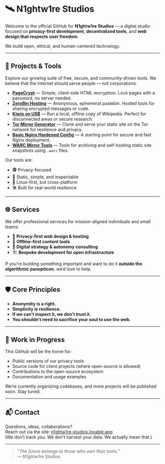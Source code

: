 # 🛰️ N1ghtw1re Studios

Welcome to the official GitHub for **N1ghtw1re Studios** — a digital studio focused on **privacy-first development**, **decentralized tools**, and **web design that respects user freedom**.

We build open, ethical, and human-centered technology.

---

## 🧰 Projects & Tools

Explore our growing suite of free, secure, and community-driven tools. We believe that the internet should serve people — not corporations.

- **[PageCrypt](https://n1ghtw1re-studios.lovable.app/tools/pagecrypt)** — Simple, client-side HTML encryption. Lock pages with a password, no server needed.
- **[ZeroBin Hosting](https://n1ghtw1re-studios.lovable.app/tools/zerobin)** — Anonymous, ephemeral pastebin. Hosted tools for sharing encrypted messages or code.
- **[Kiwix on USB](https://n1ghtw1re-studios.lovable.app/tools/kiwix-usb)** — Run a local, offline copy of Wikipedia. Perfect for disconnected areas or secure research.
- **[Tor Mirror Generator](https://n1ghtw1re-studios.lovable.app/tools/tor-mirror)** — Clone and serve your static site on the Tor network for resilience and privacy.
- **[Basic Nginx Hardened Config](https://n1ghtw1re-studios.lovable.app/tools/nginx)** — A starting point for secure and fast Nginx deployment.
- **[WARC Mirror Tools](https://n1ghtw1re-studios.lovable.app/tools/warc)** — Tools for archiving and self-hosting static site snapshots using `.warc` files.

Our tools are:
- 🕵️ Privacy-focused
- 🧱 Static, simple, and inspectable
- 🐧 Linux-first, but cross-platform
- 🛠️ Built for real-world resilience

---

## 🌐 Services

We offer professional services for mission-aligned individuals and small teams:
- 🔐 **Privacy-first web design & hosting**
- 💾 **Offline-first content tools**
- 🧠 **Digital strategy & autonomy consulting**
- 🏗️ **Bespoke development for open infrastructure**

If you're building something important and want to do it **outside the algorithmic panopticon**, we’d love to help.

---

## 🛡️ Core Principles

- **Anonymity is a right.**
- **Simplicity is resilience.**
- **If we can’t inspect it, we don’t trust it.**
- **You shouldn’t need to sacrifice your soul to use the web.**

---

## 🚧 Work in Progress

This GitHub will be the home for:
- Public versions of our privacy tools
- Source code for client projects (where open-source is allowed)
- Contributions to the open-source ecosystem
- Documentation and usage examples

We’re currently organizing codebases, and more projects will be published soon. Stay tuned.

---

## 📬 Contact

Questions, ideas, collaborations?  
Reach out via the site: [n1ghtw1re-studios.lovable.app](https://n1ghtw1re-studios.lovable.app/)  
(We don’t track you. We don’t harvest your data. We actually mean that.)

---

> _“The future belongs to those who own their tools.”_  
> — N1ghtw1re Studios

